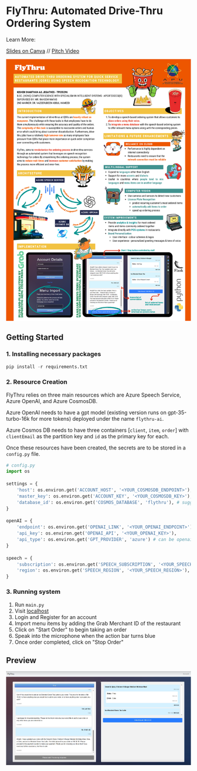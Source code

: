 # FlyThru: Automated Drive-Thru Ordering System
Learn More: 

[Slides on Canva](https://www.canva.com/design/DAFwGzPJbH8/RnbRAqfv8rEJAwqB4wbGJw/view)
//
[Pitch Video](https://cloudmails-my.sharepoint.com/:v:/g/personal/tp055296_mail_apu_edu_my/EROObqn2ImROp5gpdPhCWN0B-Csk8qexEClBWhuxtOdDqQ?e=1tgtoy&nav=eyJyZWZlcnJhbEluZm8iOnsicmVmZXJyYWxBcHAiOiJTdHJlYW1XZWJBcHAiLCJyZWZlcnJhbFZpZXciOiJTaGFyZURpYWxvZyIsInJlZmVycmFsQXBwUGxhdGZvcm0iOiJXZWIiLCJyZWZlcnJhbE1vZGUiOiJ2aWV3In19) 

![FlyThru Poster](https://github.com/Kishen35/FlyThru/blob/FYP/assets/FlyThru.png)

## Getting Started
### 1. Installing necessary packages
```python
pip install -r requirements.txt
```
### 2. Resource Creation
FlyThru relies on three main resources which are Azure Speech Service, Azure OpenAI, and Azure CosmosDB.

Azure OpenAI needs to have a gpt model (existing version runs on gpt-35-turbo-16k for more tokens) deployed under the name `flythru-ai`.

Azure Cosmos DB needs to have three containers [`client`, `item`, `order`] with `clientEmail` as the partition key and `id` as the primary key for each.

Once these resources have been created, the secrets are to be stored in a `config.py` file.
```python
# config.py
import os

settings = {
    'host': os.environ.get('ACCOUNT_HOST', '<YOUR_COSMOSDB_ENDPOINT>'),
    'master_key': os.environ.get('ACCOUNT_KEY', '<YOUR_COSMOSDB_KEY>'),
    'database_id': os.environ.get('COSMOS_DATABASE', 'flythru'), # suggested to name database as flythru
}

openAI = {
    'endpoint': os.environ.get('OPENAI_LINK', '<YOUR_OPENAI_ENDPOINT>'),
    'api_key': os.environ.get('OPENAI_API', '<YOUR_OPENAI_KEY>'),
    'api_type': os.environ.get('GPT_PROVIDER', 'azure') # can be openai if using OpenAI's API directly
}

speech = {
    'subscription': os.environ.get('SPEECH_SUBSCRIPTION', '<YOUR_SPEECH_SUBSCRIPTION_KEY>'),
    'region': os.environ.get('SPEECH_REGION', '<YOUR_SPEECH_REGION>'),
}
```

### 3. Running system
1. Run `main.py`
2. Visit [localhost](http://127.0.0.1:5000/)
3. Login and Register for an account
4. Import menu items by adding the Grab Merchant ID of the restaurant
5. Click on "Start Order" to begin taking an order
6. Speak into the microphone when the action bar turns blue
7. Once order completed, click on "Stop Order"

## Preview
![Screenshot](https://github.com/Kishen35/FlyThru/blob/FYP/assets/FlyThru%20interface.png)
